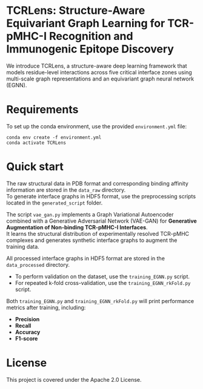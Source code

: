 # TCRLens: Structure-Aware Equivariant Graph Learning for TCR-pMHC-I Recognition and Immunogenic Epitope Discovery
We introduce TCRLens, a structure-aware deep learning framework that models residue-level interactions across five critical interface zones using multi-scale graph representations and an equivariant graph neural network (EGNN).

# Requirements
To set up the conda environment, use the provided `environment.yml` file:<br>

`conda env create -f environment.yml`<br>
`conda activate TCRLens`

# Quick start
The raw structural data in PDB format and corresponding binding affinity information are stored in the `data_raw` directory.  
To generate interface graphs in HDF5 format, use the preprocessing scripts located in the `generated_script` folder.


The script `vae_gan.py` implements a Graph Variational Autoencoder combined with a Generative Adversarial Network (VAE-GAN) for **Generative Augmentation of Non-binding TCR-pMHC-I Interfaces**.  
It learns the structural distribution of experimentally resolved TCR-pMHC complexes and generates synthetic interface graphs to augment the training data.

All processed interface graphs in HDF5 format are stored in the `data_processed` directory.

- To perform validation on the dataset, use the `training_EGNN.py` script.
- For repeated k-fold cross-validation, use the `training_EGNN_rkFold.py` script.

Both `training_EGNN.py` and `training_EGNN_rkFold.py` will print performance metrics after training, including:

- **Precision**
- **Recall**
- **Accuracy**
- **F1-score**

# License
This project is covered under the Apache 2.0 License.






